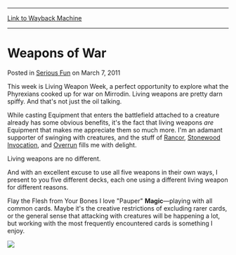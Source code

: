 
---
[Link to Wayback Machine](https://web.archive.org/web/20150311124632/http://magic.wizards.com/en/articles/archive/serious-fun/weapons-war-2011-03-07)

[_metadata_:description]:- "This week is Living Weapon Week, a perfect opportunity to explore what the Phyrexians cooked up for war on Mirrodin. Living weapons are pretty darn spiffy. And that's not just the oil talking."
[_metadata_:generator]:- "Drupal 7 (http://drupal.org)"
[_metadata_:node]:- "191831"
[_metadata_:publish_date]:- "2011-03-07"
[_metadata_:source]:- "div-main-content"
[_metadata_:title]:- "Weapons of War"
[_metadata_:wayback_capture_timestamp]:- "2015-03-11 12:46:32"
[_metadata_:wayback_raw_url]:- "https://web.archive.org/web/20150311124632id_/http://magic.wizards.com/en/articles/archive/serious-fun/weapons-war-2011-03-07"
[_metadata_:wayback_url]:- "http://magic.wizards.com/en/articles/archive/serious-fun/weapons-war-2011-03-07"
---


Weapons of War
==============



 Posted in [Serious Fun](/en/articles/columns/serious-fun-archive)
 on March 7, 2011 









This week is Living Weapon Week, a perfect opportunity to explore what the Phyrexians cooked up for war on Mirrodin. Living weapons are pretty darn spiffy. And that's not just the oil talking.

While casting Equipment that enters the battlefield attached to a creature already has some obvious benefits, it's the fact that living weapons *are* Equipment that makes me appreciate them so much more. I'm an adamant supporter of swinging with creatures, and the stuff of [Rancor](http://gatherer.wizards.com/Pages/Card/Details.aspx?name=Rancor), [Stonewood Invocation](http://gatherer.wizards.com/Pages/Card/Details.aspx?name=Stonewood+Invocation), and [Overrun](http://gatherer.wizards.com/Pages/Card/Details.aspx?name=Overrun) fills me with delight.

Living weapons are no different.

And with an excellent excuse to use all five weapons in their own ways, I present to you five different decks, each one using a different living weapon for different reasons.

Flay the Flesh from Your Bones
I love "Pauper" **Magic**—playing with all common cards. Maybe it's the creative restrictions of excluding rarer cards, or the general sense that attacking with creatures will be happening a lot, but working with the most frequently encountered cards is something I enjoy.

![](https://media.wizards.com/images/magic/daily/sf/sf133_flayer.jpg)  
 




